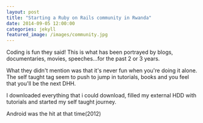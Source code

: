 ```yaml
---
layout: post
title: "Starting a Ruby on Rails community in Rwanda"
date: 2014-09-05 12:00:00
categories: jekyll
featured_image: /images/community.jpg
---
```


Coding is fun they said!
This is what has been portrayed by blogs, documentaries, movies, speeches...for the past 2 or 3 years.

What they didn't mention was that it's never fun when you're doing it alone. The self taught tag seem to push to jump in tutorials, books and you feel that you'll be the next DHH. 

I downloaded everything that i could download, filled my external HDD with tutorials and started my self taught journey. 

Android was the hit at that time(2012)
